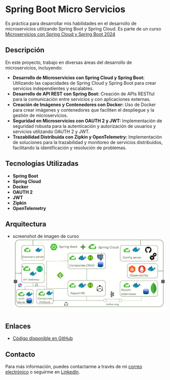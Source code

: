 # Spring Boot Micro Servicios

Es práctica para desarrollar  mis habilidades en el desarrollo de microservicios utilizando Spring Boot y Spring Cloud. Es parte de un curso [Microservicios con Spring Cloud y Spring Boot 2024](https://www.udemy.com/share/10ajKK3@0rRZYQH13p4KkkFdk0kKEgjnG9CxEBLwFJzOxdYzAT1OMgZ36dY3sdr0IE9XJoT8sQ==/)

## Descripción

En este proyecto, trabajo en diversas áreas del desarrollo de microservicios, incluyendo:

- **Desarrollo de Microservicios con Spring Cloud y Spring Boot:** Utilizando las capacidades de Spring Cloud y Spring Boot para crear servicios independientes y escalables.
- **Desarrollo de API REST con Spring Boot:** Creación de APIs RESTful para la comunicación entre servicios y con aplicaciones externas.
- **Creación de Imágenes y Contenedores con Docker:** Uso de Docker para crear imágenes y contenedores que faciliten el despliegue y la gestión de microservicios.
- **Seguridad en Microservicios con OAUTH 2 y JWT:** Implementación de seguridad robusta para la autenticación y autorización de usuarios y servicios utilizando OAUTH 2 y JWT.
- **Trazabilidad Distribuida con Zipkin y OpenTelemetry:** Implementación de soluciones para la trazabilidad y monitoreo de servicios distribuidos, facilitando la identificación y resolución de problemas.

## Tecnologías Utilizadas

- **Spring Boot**
- **Spring Cloud**
- **Docker**
- **OAUTH 2**
- **JWT**
- **Zipkin**
- **OpenTelemetry**

## Arquitectura
- screenshot de imagen de curso 
![Microservices](img/ms-arqui.png)

## Enlaces

- [Código disponible en GitHub](https://github.com/marco-jaram/MicroService-SpringBoot)

## Contacto

Para más información, puedes contactarme a través de mi [correo electrónico](mailto:marco.jaramillocas@gmail.com) o seguirme en [LinkedIn](https://www.linkedin.com/in/marcojaram/).


